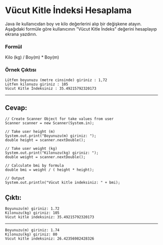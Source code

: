 # Vücut Kitle İndeksi Hesaplama

Java ile kullanıcıdan boy ve kilo değerlerini alıp bir değişkene atayın. Aşağıdaki formüle göre kullanıcının "Vücut Kitle İndeks" değerini hesaplayıp ekrana yazdırın.

### Formül

Kilo (kg) / Boy(m) * Boy(m)

### Örnek Çıktısı

    Lütfen boyunuzu (metre cinsinde) giriniz : 1,72
    Lütfen kilonuzu giriniz : 105
    Vücut Kitle İndeksiniz : 35.49215792320173

---
## Cevap:

    // Create Scanner Object for take values from user
    Scanner scanner = new Scanner(System.in);

    // Take user height (m)
    System.out.print("Boyunuzu(m) giriniz: ");
    double height = scanner.nextDouble();

    // Take user weight (kg)
    System.out.print("Kilonuzu(kg) giriniz: ");
    double weight = scanner.nextDouble();

    // Calculate bmi by formula
    double bmi = weight / ( height * height);

    // Output
    System.out.println("Vücut kitle indeksiniz: " + bmi);

## Çıktı:

    Boyunuzu(m) giriniz: 1.72
    Kilonuzu(kg) giriniz: 105
    Vücut kitle indeksiniz: 35.49215792320173
---
    Boyunuzu(m) giriniz: 1.74
    Kilonuzu(kg) giriniz: 80
    Vücut kitle indeksiniz: 26.42356982428326

